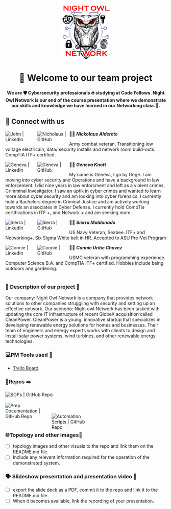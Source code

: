 <div id="header" align="center">
  <img src="https://github.com/NightOwlNetwork/.github/blob/main/Screenshot%202023-03-31%20170811-PhotoRoom.png-PhotoRoom.png"  width="30%" height="30%">
  <h1>
    👋
  Welcome to our team project
  </h1>
  <h4>
    We are 🛡️ Cybersecurity professionals 🔥 studying at Code Fellows. Night Owl Network is our end of the course presentation where we demonstrate our skills and knowledge we have learned in our Networking class 🙌. 
    </h4>
</div>


## 🤝 Connect with us

<a href="https://www.linkedin.com/in/nickolaus-alderete/"><img align="left" src="https://img.shields.io/badge/linkedin-%230077B5.svg?style=for-the-badge&logo=linkedin&logoColor=white" alt="John | LinkedIn" width="100px"/></a>
<a href="https://github.com/Nkalderete"><img align="left" src="https://img.shields.io/badge/github-%23121011.svg?style=for-the-badge&logo=github&logoColor=white" alt="Nicholaus  | GitHub" width="100px"/></a>
👨‍💻 **_Nickolaus Alderete_**
<p align="left"> Army combat veteran. Transitioning low voltage electricain, data/ security installs and network room build-outs. CompTIA ITF+ certified.  </p>


<a href="https://www.linkedin.com/in/genevaknott/"><img align="left" src="https://img.shields.io/badge/linkedin-%230077B5.svg?style=for-the-badge&logo=linkedin&logoColor=white" alt="Geneva | LinkedIn" width="100px"/></a>
<a href="https://github.com/GenevaKnott"><img align="left" src="https://img.shields.io/badge/github-%23121011.svg?style=for-the-badge&logo=github&logoColor=white" alt="Geneva | GitHub" width="100px"/></a>
👩‍💻 **_Geneva Knott_**
<p align="left"> My name is Geneva, I go by Gege. I am moving into cyber security and Operations and have a background in law enforcement. I did nine years in law enforcment and left as a violent crimes, Crimminal Invesitgator. I saw an uptik in cyber crimes and wanted to learn more about cyber security and am looking into cyber forensics. I currently hold a Bachelors degree in Criminal Justice and am actively working towards an associates in Cyber Defense. I currently hold CompTia certifications in ITF +, and Network + and am seeking more.  </p>


<a href="https://www.linkedin.com/in/sierra-maldonado/"><img align="left" src="https://img.shields.io/badge/linkedin-%230077B5.svg?style=for-the-badge&logo=linkedin&logoColor=white" alt="Sierra | LinkedIn" width="100px"/></a>
<a href="https://github.com/Magicwolfes"><img align="left" src="https://img.shields.io/badge/github-%23121011.svg?style=for-the-badge&logo=github&logoColor=white" alt="Sierra | GitHub" width="100px"/></a>
👩‍💻 **_Sierra Maldonado_**
<p align="left">US Navy Veteran, Seabee. ITF+ and Networking+. Six Sigma White belt in HR. Accepted to ASU Pre-Vet Program
 </p>


<a href="https://www.linkedin.com/in/connieuribe/"><img align="left" src="https://img.shields.io/badge/linkedin-%230077B5.svg?style=for-the-badge&logo=linkedin&logoColor=white" alt="Connie | LinkedIn" width="100px"/></a>
<a href="https://github.com/connieuribe"><img align="left" src="https://img.shields.io/badge/github-%23121011.svg?style=for-the-badge&logo=github&logoColor=white" alt="Connie | GitHub" width="100px"/></a> 
👩‍💻 **_Connie Uribe Chavez_**
<p align="left"> USMC veteran with programming experience. Computer Science B.A. and CompTIA ITF+ certified. Hobbies include being outdoors and gardening. </p>

#
### 💾 Description of our project 🚧
Our company: Night Owl Network is a company that provides network solutions to other companies struggling with security and setting up an effective network.
Our scenerio: Night owl Network has been tasked with updating the core IT infrastructure of recent GlobeX acquisition called CleanPower. CleanPower is a young, innovative startup that specializes in developing renewable energy solutions for homes and businesses. Their team of engineers and energy experts works with clients to design and install solar power systems, wind turbines, and other renewable energy technologies.
### 💻PM Tools used 🧰
- [Trello Board](https://trello.com/b/nYiqHZOz/non)
### 🔎Repos ✒️

<a href="https://github.com/NightOwlNetwork/SOP#readme"><img align="left" src="https://img.shields.io/badge/Repo-Standard Operating Procedures-red" alt="SOPs | GitHub Repo" width="300px"/></a>
</br>
</br>
<a href="https://github.com/NightOwlNetwork/Documentation-"><img align="left" src="https://img.shields.io/badge/Repo-Prep Docs-red" alt="Prep Documentation | GitHub Repo" width="145px"/></a> 
</br>
</br>
<a href="https://github.com/NightOwlNetwork/Automation-Scripts"><img align="left" src="https://img.shields.io/badge/Repo-Scripts-red" alt="Automation Scripts | GitHub Repo" width="120px"/></a> 
</br>
</br>

### 🌐Topology and other images🧱
- [ ] topology images and other visuals to the repo and link them on the README.md file.
- [ ] Include any relevant information required for the operation of the demonstrated system.
### 🗣️ Slideshow presentation and presentation video 🎤
- [ ] export the slide deck as a PDF, commit it to the repo and link it to the README.md file.
- [ ] When it becomes available, link the recording of your presentation.
<!--

#### Take a look at some of our prep work and documentation 
<a href="https://github.com/NightOwlNetwork/Documentation-#readme"><img align="left" src="https://img.shields.io/badge/Repo-Documentations-white" alt="Prep Documentation | GitHub Repo" width="148px"/></a> 
<a href="https://github.com/NightOwlNetwork/SOP#readme"><img align="left" src="https://img.shields.io/badge/Repo-jESC SOP-white" alt="SOPs | GitHub Repo" width="148px"/></a> 
<a href="https://github.com/NightOwlNetwork/Automation-Scripts#readme"><img align="left" src="https://img.shields.io/badge/Repo-Scripts-white" alt="Automation Scripts | GitHub Repo" width="130px"/></a> 

```diff
- text in red
+ text in green
! text in orange
# text in gray
@@ text in purple (and bold)@@
```


------- GUIDELINES FOR THIS README ------------
Create a basic README.md file within this repo that contains the names of all the members as well as a description of the project.
The README.md file should be attractively formatted and include links to each of your GitHub and LinkedIn profiles.
Link the PM tool your team is using to manage tasks.
On this README.md file, label and link all SOPs.
For each SOP included in your MSP SOW deliverable, attribute authorship to the team member.
SOPs can either be:
Worked on as Google Docs and committed as PDFs.
Worked on and committed as Markdown files.
Commit topology images and other visuals to the repo and link them on the README.md file.
Include any relevant information required for the operation of the demonstrated system.
Any config files which you created or customized, exported in an appropriate format (such as json)
When completed, export the slide deck as a PDF, commit it to the repo and link it to the README.md file.
When it becomes available, link the recording of your presentation.
------------------ END ---------------------------



#
<a><img align="Left" src="https://avatars.githubusercontent.com/u/47328484?s=64&v=4" alt="Connie" width="80px"/></a>
<p align="Center">Connie Uribe Chavez </p>
<p align="left"> USMC veteran with programming experience. Computer Science B.A. and CompTIA ITF+ certified. Hobbies include being outdoors and gardening. </p>
<a href="https://www.linkedin.com/in/connieuribe/"><img align="left" src="https://img.shields.io/badge/linkedin-%230077B5.svg?style=for-the-badge&logo=linkedin&logoColor=white" alt="Connie | LinkedIn" width="100px"/></a>
<a href="https://github.com/connieuribe"><img align="left" src="https://img.shields.io/badge/github-%23121011.svg?style=for-the-badge&logo=github&logoColor=white" alt="Connie | GitHub" width="100px"/></a> <br>

#




-->

